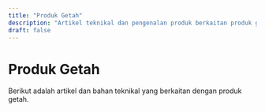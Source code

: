 ```yaml
---
title: "Produk Getah"
description: "Artikel teknikal dan pengenalan produk berkaitan produk getah"
draft: false
---
```


# Produk Getah

Berikut adalah artikel dan bahan teknikal yang berkaitan dengan produk getah.